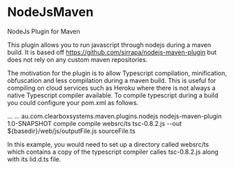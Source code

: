 NodeJsMaven
===========

NodeJs Plugin for Maven

This plugin allows you to run javascript through nodejs during a maven build. It is based off
https://github.com/sirrapa/nodejs-maven-plugin but does not rely on any custom maven repositories.

The motivation for the plugin is to allow Typescript compilation, minification, obfuscation and less compilation
during a maven build. This is useful for compiling on cloud services such as Heroku where there is not always a
native Typescript compiler available. To compile typescript during a build you could configure your pom.xml as follows.

<project>
	...
	<build>
		...
		<plugins>
			<plugin>
				<groupId>au.com.clearboxsystems.maven.plugins.nodejs</groupId>
                <artifactId>nodejs-maven-plugin</artifactId>
                <version>1.0-SNAPSHOT</version>
                <executions>
                    <execution>
                        <phase>compile</phase>
                        <goals>
                            <goal>compile</goal>
                        </goals>
                    </execution>
                </executions>
                <configuration>
                    <nodeJsTasks>
                        <nodeJsTask>
                            <workingDirectory>websrc/ts</workingDirectory>
                            <name>tsc-0.8.2.js</name>
                            <arguments>
                                <argument>--out</argument>
                                <argument>${basedir}/web/js/outputFile.js</argument>
                                <argument>sourceFile.ts</argument>
                            </arguments>
                        </nodeJsTask>
                    </nodeJsTasks>
                </configuration>
            </plugin>
        </plugins>
    </build>
</project>

In this example, you would need to set up a directory called websrc/ts which contains a copy of the typescript compiler
calles tsc-0.8.2.js along with its lid.d.ts file.

